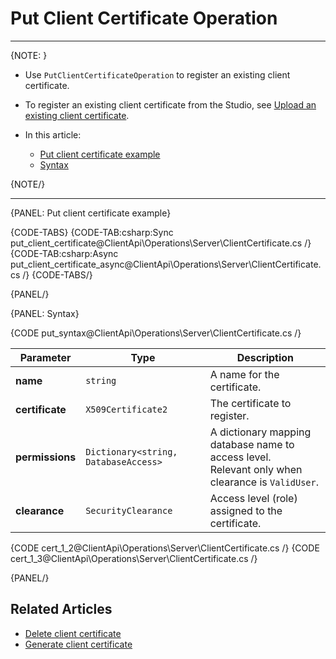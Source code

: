 # Put Client Certificate Operation
---

{NOTE: }

* Use `PutClientCertificateOperation` to register an existing client certificate.

* To register an existing client certificate from the Studio,
  see [Upload an existing client certificate](../../../../studio/server/certificates/server-management-certificates-view#upload-an-existing-client-certificate).

* In this article:
  * [Put client certificate example](../../../../client-api/operations/server-wide/certificates/put-client-certificate#put-client-certificate-example)
  * [Syntax](../../../../client-api/operations/server-wide/certificates/put-client-certificate#syntax)

{NOTE/}

---

{PANEL: Put client certificate example}

{CODE-TABS}
{CODE-TAB:csharp:Sync put_client_certificate@ClientApi\Operations\Server\ClientCertificate.cs /}
{CODE-TAB:csharp:Async put_client_certificate_async@ClientApi\Operations\Server\ClientCertificate.cs /}
{CODE-TABS/}

{PANEL/}

{PANEL: Syntax}

{CODE put_syntax@ClientApi\Operations\Server\ClientCertificate.cs /}

| Parameter       | Type                                 | Description                                                                                         |
|-----------------|--------------------------------------|-----------------------------------------------------------------------------------------------------|
| **name**        | `string`                             | A name for the certificate.                                                                         |
| **certificate** | `X509Certificate2`                   | The certificate to register.                                                                        |
| **permissions** | `Dictionary<string, DatabaseAccess>` | A dictionary mapping database name to access level.<br>Relevant only when clearance is `ValidUser`. |
| **clearance**   | `SecurityClearance`                  | Access level (role) assigned to the certificate.                                                    |

{CODE cert_1_2@ClientApi\Operations\Server\ClientCertificate.cs /}
{CODE cert_1_3@ClientApi\Operations\Server\ClientCertificate.cs /}

{PANEL/}

## Related Articles

- [Delete client certificate](../../../../client-api/operations/server-wide/certificates/delete-certificate) 
- [Generate client certificate](../../../../client-api/operations/server-wide/certificates/create-client-certificate)
